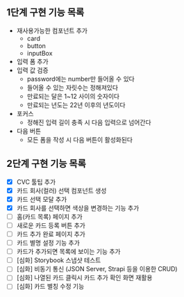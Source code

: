 ## 1단계 구현 기능 목록

- 재사용가능한 컴포넌트 추가
  - card
  - button
  - inputBox
- 입력 폼 추가
- 입력 값 검증
  - password에는 number만 들어올 수 있다
  - 들어올 수 있는 자릿수는 정해져있다
  - 만료되는 달은 1~12 사이의 숫자이다
  - 만료되는 년도는 22년 이후의 년도이다
- 포커스
  - 정해진 입력 길이 충족 시 다음 입력으로 넘어간다
- 다음 버튼
  - 모든 폼을 작성 시 다음 버튼이 활성화된다

## 2단계 구현 기능 목록

- [x] CVC 툴팁 추가
- [x] 카드 회사(컬러) 선택 컴포넌트 생성
- [x] 카드 선택 모달 추가
- [x] 카드 회사를 선택하면 색상을 변경하는 기능 추가
- [ ] 홈(카드 목록) 페이지 추가
- [ ] 새로운 카드 등록 버튼 추가
- [ ] 카드 추가 완료 페이지 추가
- [ ] 카드 별명 설정 기능 추가
- [ ] 카드가 추가되면 목록에 보이는 기능 추가
- [ ] [심화] Storybook 스냅샷 테스트
- [ ] [심화] 비동기 통신 (JSON Server, Strapi 등을 이용한 CRUD)
- [ ] [심화] 나열된 카드 클릭시 카드 추가 확인 화면 재활용
- [ ] [심화] 카드 별칭 수정 기능
